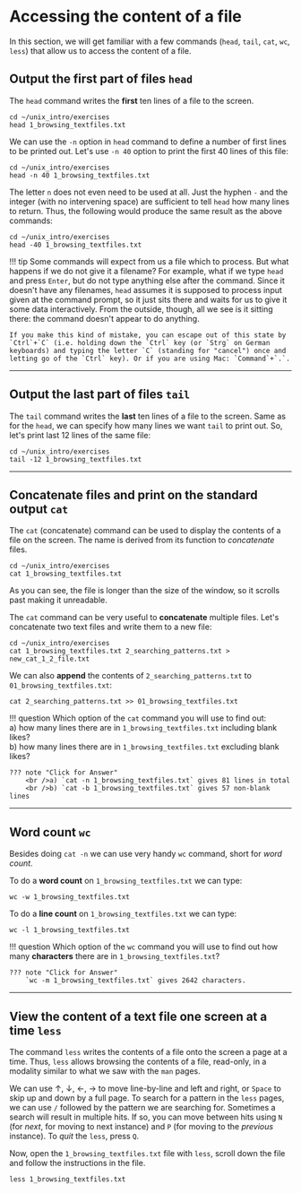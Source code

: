 # Accessing the content of a file

In this section, we will get familiar with a few commands (`head`,
`tail`, `cat`, `wc`, `less`) that allow us to access the content of a
file.

## Output the first part of files `head`

The `head` command writes the **first** ten lines of a file to the
screen.

```
cd ~/unix_intro/exercises
head 1_browsing_textfiles.txt
```

We can use the `-n` option in `head` command to define a number of first
lines to be printed out. Let's use `-n 40` option to print the first 40
lines of this file:

```
cd ~/unix_intro/exercises
head -n 40 1_browsing_textfiles.txt
```

The letter `n` does not even need to be used at all. Just the hyphen `-`
and the integer (with no intervening space) are sufficient to tell
`head` how many lines to return. Thus, the following would produce the
same result as the above commands:

```
cd ~/unix_intro/exercises
head -40 1_browsing_textfiles.txt
```

!!! tip
    Some commands will expect from us a file which to process. But what
    happens if we do not give it a filename? For example, what if we type
    `head` and press `Enter`, but do not type anything else after the
    command. Since it doesn't have any filenames, `head` assumes it is
    supposed to process input given at the command prompt, so it just sits
    there and waits for us to give it some data interactively. From the
    outside, though, all we see is it sitting there: the command doesn't
    appear to do anything.

    If you make this kind of mistake, you can escape out of this state by
    `Ctrl`+`C` (i.e. holding down the `Ctrl` key (or `Strg` on German
    keyboards) and typing the letter `C` (standing for "cancel") once and
    letting go of the `Ctrl` key). Or if you are using Mac: `Command`+`.`.


------------------------------------------------------------------------

## Output the last part of files `tail`

The `tail` command writes the **last** ten lines of a file to the
screen. Same as for the `head`, we can specify how many lines we want
`tail` to print out. So, let's print last 12 lines of the same file:

```
cd ~/unix_intro/exercises
tail -12 1_browsing_textfiles.txt
```

------------------------------------------------------------------------

## Concatenate files and print on the standard output `cat`

The `cat` (concatenate) command can be used to display the contents of a
file on the screen. The name is derived from its function to
*concatenate* files.

```
cd ~/unix_intro/exercises
cat 1_browsing_textfiles.txt
```

As you can see, the file is longer than the size of the window, so it
scrolls past making it unreadable.

The `cat` command can be very useful to **concatenate** multiple files.
Let's concatenate two text files and write them to a new file:

```
cd ~/unix_intro/exercises
cat 1_browsing_textfiles.txt 2_searching_patterns.txt > new_cat_1_2_file.txt
```

We can also **append** the contents of `2_searching_patterns.txt` to
`01_browsing_textfiles.txt`:

```
cat 2_searching_patterns.txt >> 01_browsing_textfiles.txt
```

!!! question
    Which option of the `cat` command you will use to find out: <br />a) how
    many lines there are in `1_browsing_textfiles.txt` including blank
    likes? <br />b) how many lines there are in `1_browsing_textfiles.txt`
    excluding blank likes? 
    
    ??? note "Click for Answer"
        <br />a) `cat -n 1_browsing_textfiles.txt` gives 81 lines in total
        <br />b) `cat -b 1_browsing_textfiles.txt` gives 57 non-blank lines

------------------------------------------------------------------------

## Word count `wc`

Besides doing `cat -n` we can use very handy `wc` command, short for
*word count*.

To do a **word count** on `1_browsing_textfiles.txt` we can type:

```
wc -w 1_browsing_textfiles.txt
```

To do a **line count** on `1_browsing_textfiles.txt` we can type:

```
wc -l 1_browsing_textfiles.txt
```

!!! question
    Which option of the `wc` command you will use to find out how many **characters** there are in `1_browsing_textfiles.txt`?
    
    ??? note "Click for Answer"
        `wc -m 1_browsing_textfiles.txt` gives 2642 characters.

------------------------------------------------------------------------

## View the content of a text file one screen at a time `less`

The command `less` writes the contents of a file onto the screen a page
at a time. Thus, `less` allows browsing the contents of a file,
read-only, in a modality similar to what we saw with the `man` pages.

We can use ↑, ↓, ←, → to move line-by-line and left and right, or
`Space` to skip up and down by a full page. To search for a pattern in
the `less` pages, we can use `/` followed by the pattern we are
searching for. Sometimes a search will result in multiple hits. If so,
you can move between hits using `N` (for *next*, for moving to next
instance) and `P` (for moving to the *previous* instance). To *quit* the
`less`, press `Q`.

Now, open the `1_browsing_textfiles.txt` file with `less`, scroll down
the file and follow the instructions in the file.

```
less 1_browsing_textfiles.txt
```